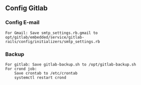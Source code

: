## Config Gitlab

### Config E-mail

	For Gmail: Save smtp_settings.rb.gmail to opt/gitlab/embedded/service/gitlab-rails/config/initializers/smtp_settings.rb

### Backup

	For gitlab: Save gitlab-backup.sh to /opt/gitlab-backup.sh
	For crond job:
		Save crontab to /etc/crontab
		systemctl restart crond

